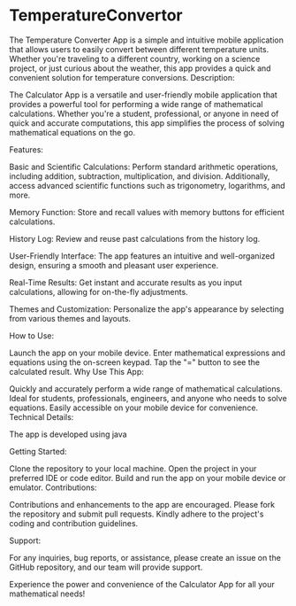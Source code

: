 # TemperatureConvertor
The Temperature Converter App is a simple and intuitive mobile application that allows users to easily convert between different temperature units. Whether you're traveling to a different country, working on a science project, or just curious about the weather, this app provides a quick and convenient solution for temperature conversions.
Description:

The Calculator App is a versatile and user-friendly mobile application that provides a powerful tool for performing a wide range of mathematical calculations. Whether you're a student, professional, or anyone in need of quick and accurate computations, this app simplifies the process of solving mathematical equations on the go.

Features:

Basic and Scientific Calculations: Perform standard arithmetic operations, including addition, subtraction, multiplication, and division. Additionally, access advanced scientific functions such as trigonometry, logarithms, and more.

Memory Function: Store and recall values with memory buttons for efficient calculations.

History Log: Review and reuse past calculations from the history log.

User-Friendly Interface: The app features an intuitive and well-organized design, ensuring a smooth and pleasant user experience.

Real-Time Results: Get instant and accurate results as you input calculations, allowing for on-the-fly adjustments.

Themes and Customization: Personalize the app's appearance by selecting from various themes and layouts.

How to Use:

Launch the app on your mobile device.
Enter mathematical expressions and equations using the on-screen keypad.
Tap the "=" button to see the calculated result.
Why Use This App:

Quickly and accurately perform a wide range of mathematical calculations.
Ideal for students, professionals, engineers, and anyone who needs to solve equations.
Easily accessible on your mobile device for convenience.
Technical Details:

The app is developed using java

Getting Started:

Clone the repository to your local machine.
Open the project in your preferred IDE or code editor.
Build and run the app on your mobile device or emulator.
Contributions:

Contributions and enhancements to the app are encouraged. Please fork the repository and submit pull requests. Kindly adhere to the project's coding and contribution guidelines.


Support:

For any inquiries, bug reports, or assistance, please create an issue on the GitHub repository, and our team will provide support.

Experience the power and convenience of the Calculator App for all your mathematical needs!

